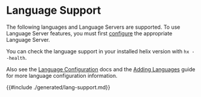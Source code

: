 # Language Support

The following languages and Language Servers are supported. To use
Language Server features, you must first [configure][lsp-config-wiki] the
appropriate Language Server.

You can check the language support in your installed helix version with `hx --health`.

Also see the [Language Configuration][lang-config] docs and the [Adding
Languages][adding-languages] guide for more language configuration information.

{{#include ./generated/lang-support.md}}

[lsp-config-wiki]: https://github.com/helix-editor/helix/wiki/Language-Server-Configurations
[lang-config]: ./languages.md
[adding-languages]: ./guides/adding_languages.md
